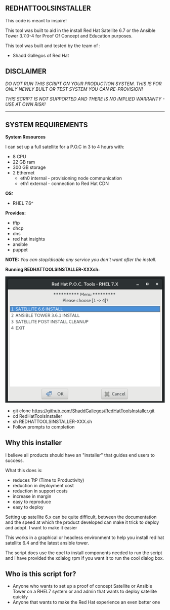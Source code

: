 REDHATTOOLSINSTALLER
--------------------

This code is meant to inspire!

This tool was built to aid in the install Red Hat Satellite 6.7 or the Ansible Tower 3.7.0-4 for Proof Of Concept and Education purposes.

This tool was built and tested by the team of :

* Shadd Gallegos of Red Hat 

**DISCLAIMER**
----------------------------------------------

*DO NOT RUN THIS SCRIPT ON YOUR PRODUCTION SYSTEM. THIS IS FOR ONLY NEWLY BUILT OR TEST SYSTEM YOU CAN RE-PROVISION!*

*THIS SCRIPT IS NOT SUPPORTED AND THERE IS NO IMPLIED WARRANTY - USE AT OWN RISK!*

----------------------------------------------

## SYSTEM REQUIREMENTS

**System Resources**

I can set up a full satellite for a P.O.C in 3 to 4 hours with:

* 8 CPU
* 22 GB ram 
* 300 GB storage
* 2 Ethernet
    * eth0 internal - provisioning node communication
    * eth1 external - connection to Red Hat CDN

**OS:**
* RHEL 7.6^

**Provides:** 

* tftp
* dhcp
* dns
* red hat insights
* ansible 
* puppet
      
**NOTE:** *You can stop/disable any service you don't want after the install.*

**Running REDHATTOOLSINSTALLER-XXXsh:** 

![REDHATTOOLSINSTALLER-6.7](./PNG/REDHATTOOLSINSTALLER-6.7.png)

* git clone https://github.com/ShaddGallegos/RedHatToolsInstaller.git
* cd RedHatToolsInstaller
* sh REDHATTOOLSINSTALLER-XXX.sh
* Follow prompts to completion 

## Why this installer

I believe all products should have an "installer" that guides end users to success. 

What this does is:

* reduces TtP (Time to Productivity)
* reduction in deployment cost
* reduction in support costs
* increase in margin
* easy to reproduce 
* easy to deploy 
      
Setting up satellite 6.x can be quite difficult, between the documentation and the speed at which the product developed can make it trick to deploy and adopt. I want to make it easier 

This works in a graphical or headless environment to help you install red hat satellite 6.4 and the latest ansible tower.

The script does use the epel to install components needed to run the script and i have provided the xdialog rpm if you want it to run the cool dialog box.

## Who is this script for?

* Anyone who wants to set up a proof of concept Satellite or Ansible Tower on a RHEL7 system or and admin that wants to deploy satellite quickly
* Anyone that wants to make the Red Hat experience an even better one 


  
